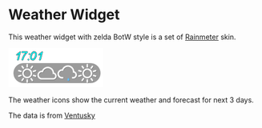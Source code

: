 # Weather Widget
This weather widget with zelda BotW style is a set of [Rainmeter](https://docs.rainmeter.net/) skin. <br/>

![Thumbnail](https://github.com/ZhangTe/rainmeter-weather-zelda-style/blob/main/Asset/screenshot1.png)
<br/>

The weather icons show the current weather and forecast for next 3 days.

The data is from [Ventusky](https://www.ventusky.com/)
